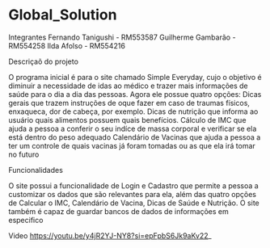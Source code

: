 # Global_Solution
Integrantes
Fernando Tanigushi - RM553587
Guilherme Gambarão - RM554258
Ilda Afolso - RM554216

Descriçaõ do projeto

O programa inicial é para o site chamado Simple Everyday, cujo o objetivo é diminuir a necessidade de idas ao médico 
e trazer mais informações de saúde para o dia a dia das pessoas. Agora ele possue quatro opções:
Dicas gerais que trazem instruções de oque fazer em caso de traumas físicos, enxaqueca, dor de cabeça, por exemplo.
Dicas de nutrição que informa ao usuário quais alimentos possuem quais benefícios.
Cálculo de IMC que ajuda a pessoa a conferir o seu indíce de massa corporal e verificar se ela está dentro do peso adequado
Calendário de Vacinas que ajuda a pessoa a ter um controle de quais vacinas já foram tomadas ou as que ela irá tomar no futuro

Funcionalidades

O site possui a funcionalidade de Login e Cadastro que permite a pessoa a customizar os dados que são relevantes para ela, 
além das quatro opções de Calcular o IMC, Calendário de Vacina, Dicas de Saúde e Nutrição.
O site também é capaz de guardar bancos de dados de informações em especifico

Video
https://youtu.be/y4jR2YJ-NY8?si=epFpbS6Jk9aKv22_
